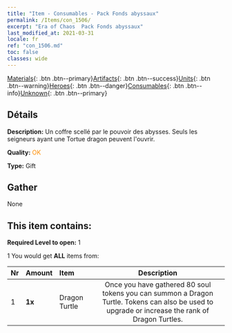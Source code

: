 ```yaml
---
title: "Item - Consumables - Pack Fonds abyssaux"
permalink: /Items/con_1506/
excerpt: "Era of Chaos  Pack Fonds abyssaux"
last_modified_at: 2021-03-31
locale: fr
ref: "con_1506.md"
toc: false
classes: wide
---
```

 [Materials](/fr/Items/){: .btn .btn--primary}[Artifacts](/fr/Items/Artifacts/){: .btn .btn--success}[Units](/fr/Items/Units/){: .btn .btn--warning}[Heroes](/fr/Items/Heroes/){: .btn .btn--danger}[Consumables](/fr/Items/Consumables/){: .btn .btn--info}[Unknown](/fr/Items/Unknown/){: .btn .btn--primary}

## Détails
 **Description:** Un coffre scellé par le pouvoir des abysses. Seuls les seigneurs ayant une Tortue dragon peuvent l'ouvrir.

 **Quality:** <span style="color: #FF8C00">OK</span>

 **Type:** Gift

## Gather

  None

## This item contains:

 **Required Level to open:** 1

 1 You would get **ALL** items  from:

  | Nr | Amount |     Item    | Description |
  |:---|:-------|:------------|:-----------:|
  | 1 |  **1x** | Dragon Turtle | Once you have gathered 80 soul tokens you can summon a Dragon Turtle. Tokens can also be used to upgrade or increase the rank of Dragon Turtles.  | 
